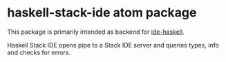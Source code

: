 # haskell-stack-ide atom package

This package is primarily intended as backend for [ide-haskell](https://atom.io/packages/ide-haskell).

Haskell Stack IDE opens pipe to a Stack IDE server and queries types, info and checks for errors.
